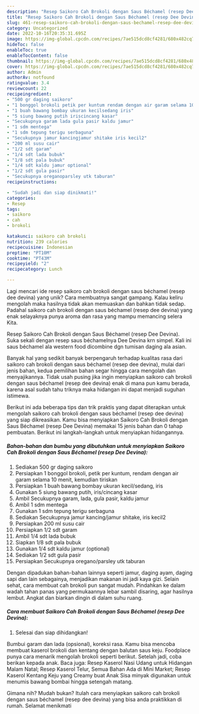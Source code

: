 ```yaml
---
description: "Resep Saikoro Cah Brokoli dengan Saus Béchamel (resep Dee Devina) yang Lezat Sekali"
title: "Resep Saikoro Cah Brokoli dengan Saus Béchamel (resep Dee Devina) yang Lezat Sekali"
slug: 461-resep-saikoro-cah-brokoli-dengan-saus-bechamel-resep-dee-devina-yang-lezat-sekali
category: Uncategorized
date: 2022-10-16T20:35:31.695Z
image: https://img-global.cpcdn.com/recipes/7ae515dcd8cf4281/680x482cq70/saikoro-cah-brokoli-dengan-saus-bechamel-resep-dee-devina-foto-resep-utama.jpg
hideToc: false
enableToc: true
enableTocContent: false
thumbnail: https://img-global.cpcdn.com/recipes/7ae515dcd8cf4281/680x482cq70/saikoro-cah-brokoli-dengan-saus-bechamel-resep-dee-devina-foto-resep-utama.jpg
cover: https://img-global.cpcdn.com/recipes/7ae515dcd8cf4281/680x482cq70/saikoro-cah-brokoli-dengan-saus-bechamel-resep-dee-devina-foto-resep-utama.jpg
author: Admin
authorAv: notfound
ratingvalue: 3.4
reviewcount: 22
recipeingredient:
- "500 gr daging saikoro"
- "1 bonggol brokoli petik per kuntum rendam dengan air garam selama 10 menit kemudian tiriskan"
- "1 buah bawang bombay ukuran kecilsedang iris"
- "5 siung bawang putih iriscincang kasar"
- "Secukupnya garam lada gula pasir kaldu jamur"
- "1 sdm mentega"
- "1 sdm tepung terigu serbaguna"
- "Secukupnya jamur kancingjamur shitake iris kecil2"
- "200 ml susu cair"
- "1/2 sdt garam"
- "1/4 sdt lada bubuk"
- "1/8 sdt pala bubuk"
- "1/4 sdt kaldu jamur optional"
- "1/2 sdt gula pasir"
- "Secukupnya oreganoparsley utk taburan"
recipeinstructions:

- "Sudah jadi dan siap dinikmati!"
categories:
- Resep
tags:
- saikoro
- cah
- brokoli

katakunci: saikoro cah brokoli 
nutrition: 239 calories
recipecuisine: Indonesian
preptime: "PT10M"
cooktime: "PT43M"
recipeyield: "2"
recipecategory: Lunch

---
```





Lagi mencari ide resep saikoro cah brokoli dengan saus béchamel (resep dee devina) yang unik? Cara membuatnya sangat gampang. Kalau keliru mengolah maka hasilnya tidak akan memuaskan dan bahkan tidak sedap. Padahal saikoro cah brokoli dengan saus béchamel (resep dee devina) yang enak selayaknya punya aroma dan rasa yang mampu memancing selera Kita.





Resep Saikoro Cah Brokoli dengan Saus Béchamel (resep Dee Devina). Suka sekali dengan resep saus béchamelnya Dee Devina krn simpel. Kali ini saus béchamel ala western food dicombine dgn tumisan daging ala asian.

Banyak hal yang sedikit banyak berpengaruh terhadap kualitas rasa dari saikoro cah brokoli dengan saus béchamel (resep dee devina), mulai dari jenis bahan, kedua pemilihan bahan segar hingga cara mengolah dan menyajikannya. Tidak usah pusing jika ingin menyiapkan saikoro cah brokoli dengan saus béchamel (resep dee devina) enak di mana pun kamu berada, karena asal sudah tahu triknya maka hidangan ini dapat menjadi suguhan istimewa.






Berikut ini ada beberapa tips dan trik praktis yang dapat diterapkan untuk mengolah saikoro cah brokoli dengan saus béchamel (resep dee devina) yang siap dikreasikan. Kamu bisa menyiapkan Saikoro Cah Brokoli dengan Saus Béchamel (resep Dee Devina) memakai 15 jenis bahan dan 0 tahap pembuatan. Berikut ini langkah-langkah untuk menyiapkan hidangannya.

<!--inarticleads1-->

##### Bahan-bahan dan bumbu yang dibutuhkan untuk menyiapkan Saikoro Cah Brokoli dengan Saus Béchamel (resep Dee Devina):

1. Sediakan 500 gr daging saikoro
1. Persiapkan 1 bonggol brokoli, petik per kuntum, rendam dengan air garam selama 10 menit, kemudian tiriskan
1. Persiapkan 1 buah bawang bombay ukuran kecil/sedang, iris
1. Gunakan 5 siung bawang putih, iris/cincang kasar
1. Ambil Secukupnya garam, lada, gula pasir, kaldu jamur
1. Ambil 1 sdm mentega
1. Gunakan 1 sdm tepung terigu serbaguna
1. Sediakan Secukupnya jamur kancing/jamur shitake, iris kecil2
1. Persiapkan 200 ml susu cair
1. Persiapkan 1/2 sdt garam
1. Ambil 1/4 sdt lada bubuk
1. Siapkan 1/8 sdt pala bubuk
1. Gunakan 1/4 sdt kaldu jamur (optional)
1. Sediakan 1/2 sdt gula pasir
1. Persiapkan Secukupnya oregano/parsley utk taburan


Dengan dipadukan bahan-bahan lainnya seperti jamur, daging ayam, daging sapi dan lain sebagainya, menjadikan makanan ini jadi kaya gizi. Selain sehat, cara membuat cah brokoli pun sangat mudah. Pindahkan ke dalam wadah tahan panas yang permukaannya lebar sambil disaring, agar hasilnya lembut. Angkat dan biarkan dingin di dalam suhu ruang. 

<!--inarticleads2-->

##### Cara membuat Saikoro Cah Brokoli dengan Saus Béchamel (resep Dee Devina):


1. Selesai dan siap dihidangkan!

Bumbui garam dan lada (opsional), koreksi rasa. Kamu bisa mencoba membuat kaserol brokoli dan kentang dengan balutan saus keju. Foodplace punya cara menarik mengolah brokoli seperti berikut. Setelah jadi, coba berikan kepada anak. Baca juga: Resep Kaserol Nasi Udang untuk Hidangan Malam Natal; Resep Kaserol Telur, Semua Bahan Ada di Mini Market; Resep Kaserol Kentang Keju yang Creamy buat Anak Sisa minyak digunakan untuk menumis bawang bombai hingga setengah matang. 

Gimana nih? Mudah bukan? Itulah cara menyiapkan saikoro cah brokoli dengan saus béchamel (resep dee devina) yang bisa anda praktikkan di rumah. Selamat menikmati
